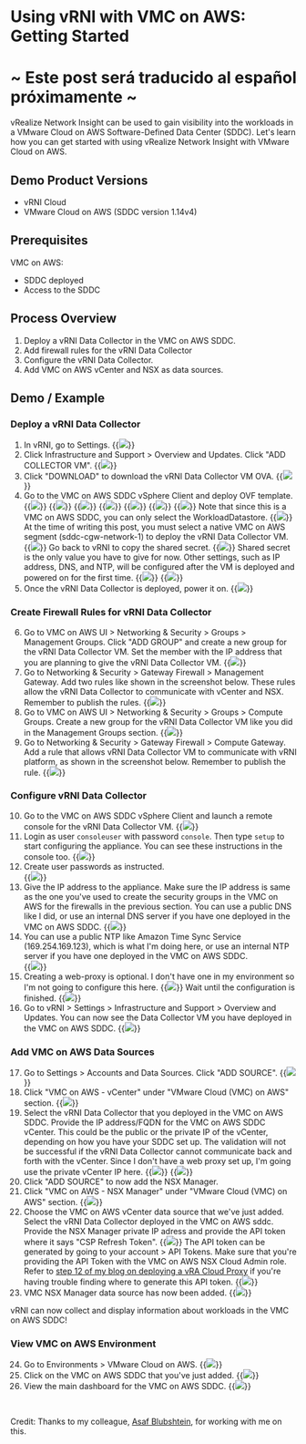 # Using vRNI with VMC on AWS: Getting Started


# ~ Este post será traducido al español próximamente ~


vRealize Network Insight can be used to gain visibility into the workloads in a VMware Cloud on AWS Software-Defined Data Center (SDDC). Let's learn how you can get started with using vRealize Network Insight with VMware Cloud on AWS. 


## Demo Product Versions  
* vRNI Cloud
* VMware Cloud on AWS (SDDC version 1.14v4)


## Prerequisites
VMC on AWS:
* SDDC deployed
* Access to the SDDC

## Process Overview
1. Deploy a vRNI Data Collector in the VMC on AWS SDDC.
2. Add firewall rules for the vRNI Data Collector 
3. Configure the vRNI Data Collector.
4. Add VMC on AWS vCenter and NSX as data sources.  

## Demo / Example

### Deploy a vRNI Data Collector
1. In vRNI, go to Settings. 
{{<image src="step1.png" linked="true">}}
2. Click Infrastructure and Support > Overview and Updates. Click "ADD COLLECTOR VM".
{{<image src="step2.png" linked="true">}}
3. Click "DOWNLOAD" to download the vRNI Data Collector VM OVA.
{{<image src="step3.png" linked="true">}}
4. Go to the VMC on AWS SDDC vSphere Client and deploy OVF template.
{{<image src="step4-1.png" linked="true">}}
{{<image src="step4-2.png" linked="true">}}
{{<image src="step4-3.png" linked="true">}}
{{<image src="step4-4.png" linked="true">}}
{{<image src="step4-5.png" linked="true">}}
{{<image src="step4-6.png" linked="true">}}
{{<image src="step4-7.png" linked="true">}}
Note that since this is a VMC on AWS SDDC, you can only select the WorkloadDatastore.
{{<image src="step4-8.png" linked="true">}}
At the time of writing this post, you must select a native VMC on AWS segment (sddc-cgw-network-1) to deploy the vRNI Data Collector VM. 
{{<image src="step4-9.png" linked="true">}}
Go back to vRNI to copy the shared secret. 
{{<image src="step4-10.png" linked="true">}}
Shared secret is the only value you have to give for now. Other settings, such as IP address, DNS, and NTP, will be configured after the VM is deployed and powered on for the first time.
{{<image src="step4-11.png" linked="true">}}
{{<image src="step4-12.png" linked="true">}}
5. Once the vRNI Data Collector is deployed, power it on. 
{{<image src="step5.png" linked="true">}}

### Create Firewall Rules for vRNI Data Collector
6. Go to VMC on AWS UI > Networking & Security > Groups > Management Groups. Click "ADD GROUP" and create a new group for the vRNI Data Collector VM. Set the member with the IP address that you are planning to give the vRNI Data Collector VM. 
{{<image src="step6.png" linked="true">}}
7. Go to Networking & Security > Gateway Firewall > Management Gateway. Add two rules like shown in the screenshot below. These rules allow the vRNI Data Collector to communicate with vCenter and NSX. Remember to publish the rules. 
{{<image src="step7.png" linked="true">}}
8. Go to VMC on AWS UI > Networking & Security > Groups > Compute Groups. Create a new group for the vRNI Data Collector VM like you did in the Management Groups section.
{{<image src="step8.png" linked="true">}}
9. Go to Networking & Security > Gateway Firewall > Compute Gateway. Add a rule that allows vRNI Data Collector VM to communicate with vRNI platform, as shown in the screenshot below. Remember to publish the rule.
{{<image src="step9.png" linked="true">}}

### Configure vRNI Data Collector
10. Go to the VMC on AWS SDDC vSphere Client and launch a remote console for the vRNI Data Collector VM.
{{<image src="step10.png" linked="true">}}
11. Login as user `consoleuser` with password `console`. Then type `setup` to start configuring the appliance. You can see these instructions in the console too. 
{{<image src="step11.png" linked="true">}}
12. Create user passwords as instructed.  
{{<image src="step12.png" linked="true">}}
13. Give the IP address to the appliance. Make sure the IP address is same as the one you've used to create the security groups in the VMC on AWS for the firewalls in the previous section. You can use a public DNS like I did, or use an internal DNS server if you have one deployed in the VMC on AWS SDDC. 
{{<image src="step13.png" linked="true">}}
14. You can use a public NTP like Amazon Time Sync Service (169.254.169.123), which is what I'm doing here, or use an internal NTP server if you have one deployed in the VMC on AWS SDDC.  
{{<image src="step14.png" linked="true">}}
15. Creating a web-proxy is optional. I don't have one in my environment so I'm not going to configure this here. 
{{<image src="step15-1.png" linked="true">}}
Wait until the configuration is finished.
{{<image src="step15-2.png" linked="true">}}
16. Go to vRNI > Settings > Infrastructure and Support > Overview and Updates. You can now see the Data Collector VM you have deployed in the VMC on AWS SDDC.
{{<image src="step16.png" linked="true">}}

### Add VMC on AWS Data Sources
17. Go to Settings > Accounts and Data Sources. Click "ADD SOURCE". 
{{<image src="step17.png" linked="true">}}
18. Click "VMC on AWS - vCenter" under "VMware Cloud (VMC) on AWS" section.
{{<image src="step18.png" linked="true">}}
19. Select the vRNI Data Collector that you deployed in the VMC on AWS SDDC. Provide the IP address/FQDN for the VMC on AWS SDDC vCenter. This could be the public or the private IP of the vCenter, depending on how you have your SDDC set up. The validation will not be successful if the vRNI Data Collector cannot communicate back and forth with the vCenter. Since I don't have a web proxy set up, I'm going use the private vCenter IP here. 
{{<image src="step19-1.png" linked="true">}}
{{<image src="step19-2.png" linked="true">}}
20. Click "ADD SOURCE" to now add the NSX Manager. 
21. Click "VMC on AWS - NSX Manager" under "VMware Cloud (VMC) on AWS" section.
{{<image src="step21.png" linked="true">}}
22. Choose the VMC on AWS vCenter data source that we've just added. Select the vRNI Data Collector deployed in the VMC on AWS sddc. Provide the NSX Manager private IP adress and provide the API token where it says "CSP Refresh Token". 
{{<image src="step22-1.png" linked="true">}}
The API token can be generated by going to your account > API Tokens. Make sure that you're providing the API Token with the VMC on AWS NSX Cloud Admin role. Refer to [step 12 of my blog on deploying a vRA Cloud Proxy][vRA-cloud-proxy-link] if you're having trouble finding where to generate this API token.
{{<image src="step22-2.png" linked="true">}}
23. VMC NSX Manager data source has now been added. 
{{<image src="step23.png" linked="true">}}

vRNI can now collect and display information about workloads in the VMC on AWS SDDC!

### View VMC on AWS Environment
24. Go to Environments > VMware Cloud on AWS.
{{<image src="step24.png" linked="true">}}
25. Click on the VMC on AWS SDDC that you've just added. 
{{<image src="step25.png" linked="true">}}
26. View the main dashboard for the VMC on AWS SDDC. 
{{<image src="step26.png" linked="true">}}

<br>

Credit: Thanks to my colleague, [Asaf Blubshtein][ab-blog-link], for working with me on this.

[ab-blog-link]: https://softwaredefinedcoffee.com/ 
[vRA-cloud-proxy-link]: https://288clouds.com/es/2021-07-23-vrac-proxy-in-vmc.html
